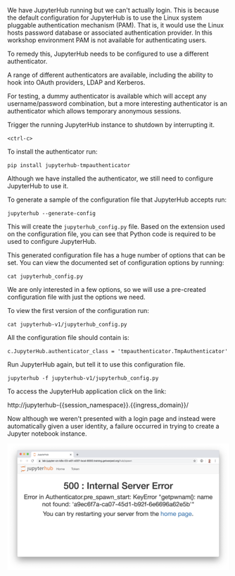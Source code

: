 We have JupyterHub running but we can't actually login. This is because the default configuration for JupyterHub is to use the Linux system pluggable authentication mechanism (PAM). That is, it would use the Linux hosts password database or associated authentication provider. In this workshop environment PAM is not available for authenticating users.

To remedy this, JupyterHub needs to be configured to use a different authenticator.

A range of different authenticators are available, including the ability to hook into OAuth providers, LDAP and Kerberos.

For testing, a dummy authenticator is available which will accept any username/password combination, but a more interesting authenticator is an authenticator which allows temporary anonymous sessions.

Trigger the running JupyterHub instance to shutdown by interrupting it.

```execute
<ctrl-c>
```

To install the authenticator run:

```execute
pip install jupyterhub-tmpauthenticator
```

Although we have installed the authenticator, we still need to configure JupyterHub to use it.

To generate a sample of the configuration file that JupyterHub accepts run:

```execute
jupyterhub --generate-config
```

This will create the ``jupyterhub_config.py`` file. Based on the extension used on the configuration file, you can see that Python code is required to be used to configure JupyterHub.

This generated configuration file has a huge number of options that can be set. You can view the documented set of configuration options by running:

```execute
cat jupyterhub_config.py
```

We are only interested in a few options, so we will use a pre-created configuration file with just the options we need.

To view the first version of the configuration run:

```execute
cat jupyterhub-v1/jupyterhub_config.py
```

All the configuration file should contain is:

```
c.JupyterHub.authenticator_class = 'tmpauthenticator.TmpAuthenticator'
```

Run JupyterHub again, but tell it to use this configuration file.

```execute
jupyterhub -f jupyterhub-v1/jupyterhub_config.py
```

To access the JupyterHub application click on the link:

http://jupyterhub-{{session_namespace}}.{{ingress_domain}}/

Now although we weren't presented with a login page and instead were automatically given a user identity, a failure occurred in trying to create a Jupyter notebook instance.

![Local Process Spawner Error](local-process-spawner-error.png)
